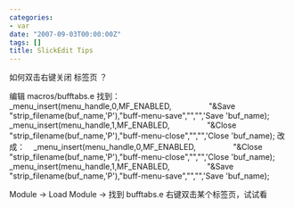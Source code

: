 ```yaml
---
categories:
- var
date: "2007-09-03T00:00:00Z"
tags: []
title: SlickEdit Tips
---
```


如何双击右键关闭 标签页 ？

编辑 macros/bufftabs.e 找到：
&nbsp;&nbsp; _menu_insert(menu_handle,0,MF_ENABLED,
&nbsp;&nbsp;&nbsp;&nbsp;&nbsp;&nbsp;&nbsp;&nbsp;&nbsp;&nbsp;&nbsp;&nbsp;&nbsp;&nbsp;&nbsp; "&Save "strip_filename(buf_name,'P'),"buff-menu-save","","",'Save 'buf_name); 
&nbsp;&nbsp; _menu_insert(menu_handle,1,MF_ENABLED,
&nbsp;&nbsp;&nbsp;&nbsp;&nbsp;&nbsp;&nbsp;&nbsp;&nbsp;&nbsp;&nbsp;&nbsp;&nbsp;&nbsp;&nbsp; "&Close "strip_filename(buf_name,'P'),"buff-menu-close","","",'Close 'buf_name);
改成：
&nbsp;&nbsp; _menu_insert(menu_handle,0,MF_ENABLED, 
&nbsp;&nbsp;&nbsp;&nbsp;&nbsp;&nbsp;&nbsp;&nbsp;&nbsp;&nbsp;&nbsp;&nbsp;&nbsp;&nbsp;&nbsp; "&Close "strip_filename(buf_name,'P'),"buff-menu-close","","",'Close 'buf_name);
&nbsp;&nbsp; _menu_insert(menu_handle,1,MF_ENABLED,
&nbsp;&nbsp;&nbsp;&nbsp;&nbsp;&nbsp;&nbsp;&nbsp;&nbsp;&nbsp;&nbsp;&nbsp;&nbsp;&nbsp;&nbsp; "&Save "strip_filename(buf_name,'P'),"buff-menu-save","","",'Save 'buf_name); 


Module -> Load Module -> 找到 bufftabs.e
右键双击某个标签页，试试看
